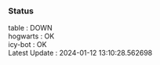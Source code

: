 ### Status


table : DOWN  
hogwarts : OK  
icy-bot : OK  
Latest Update : 2024-01-12 13:10:28.562698

